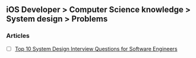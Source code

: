 ## iOS Developer > Computer Science knowledge > System design > Problems

### Articles
- [ ] [Top 10 System Design Interview Questions for Software Engineers](https://hackernoon.com/top-10-system-design-interview-questions-for-software-engineers-8561290f0444)


